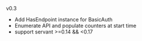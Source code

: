 v0.3

- Add HasEndpoint instance for BasicAuth
- Enumerate API and populate counters at start time
- support servant >=0.14 && <0.17
